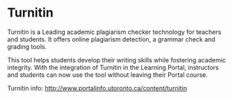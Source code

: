 # Turnitin

Turnitin is a Leading academic plagiarism checker technology for teachers and students. It offers online plagiarism detection, a grammar check and grading tools.

This tool helps students develop their writing skills while fostering academic integrity. With the integration of Turnitin in the Learning Portal, instructors and students can now use the tool without leaving their Portal course.

Turnitin info: http://www.portalinfo.utoronto.ca/content/turnitin
